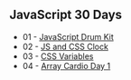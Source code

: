 ## JavaScript 30 Days
* 01 - [JavaScript Drum Kit](https://liul0703.github.io/task/JavaScrtipt30/01%20-%20JavaScript%20Drum%20Kit/index-Finished.html)
* 02 - [JS and CSS Clock](https://liul0703.github.io/task/JavaScrtipt30/02%20-%20JS%20and%20CSS%20Clock/index-START.html)
* 03 - [CSS Variables](https://liul0703.github.io/task/JavaScrtipt30/03%20-%20CSS%20Variables/index-FINISHED.html)
* 04 - [Array Cardio Day 1](#)
